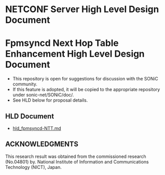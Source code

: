 # NETCONF Server High Level Design Document
# Fpmsyncd Next Hop Table Enhancement High Level Design Document

- This repository is open for suggestions for discussion with the SONiC community.
- If this feature is adopted, it will be copied to the appropriate repository under sonic-net/SONiC/doc/.
- See HLD below for proposal details.

## HLD Document
  - [hld_fpmsyncd-NTT.md](hld_fpmsyncd-NTT.md)

## ACKNOWLEDGMENTS

This research result was obtained from the commissioned research (No.04801) by.
National Institute of Information and Communications Technology (NICT), Japan.
